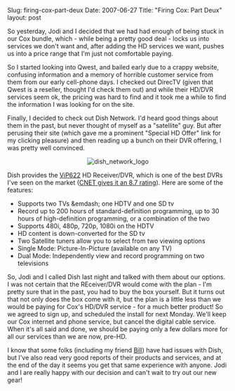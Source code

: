 Slug: firing-cox-part-deux
Date: 2007-06-27
Title: "Firing Cox: Part Deux"
layout: post

So yesterday, Jodi and I decided that we had had enough of being stuck in our Cox bundle, which - while being a pretty good deal - locks us into services we don't want and, after adding the HD services we want, pushes us into a price range that I'm just not comfortable paying.

So I started looking into Qwest, and bailed early due to a crappy website, confusing information and a memory of horrible customer service from them from our early cell-phone days. I checked out DirecTV (given that Qwest is a reseller, thought I'd check them out) and while their HD/DVR services seem ok, the pricing was hard to find and it took me a while to find the information I was looking for on the site.

Finally, I decided to check out Dish Network. I'd heard good things about them in the past, but never thought of myself as a "satellite" guy. But after perusing their site (which gave me a prominent "Special HD Offer" link for my clicking pleasure) and then reading up a bunch on their DVR offering, I was pretty well convinced.

<p style="text-align:center;"><img  alt="dish_network_logo" class="at-xid-6a010534988cd3970b0120a5b36a2c970c " src="http://steveivy.typepad.com/.a/6a010534988cd3970b0120a5b36a2c970c-pi" /></p>

Dish provides the [ViP622](http://www.dishnetwork.com/content/our_products/dish_hd/receivers/vip622dvr/index.shtml) HD Receiver/DVR, which is one of the best DVRs I've seen on the market ([CNET gives it an 8.7 rating](http://reviews.cnet.com/digital-video-recorders-dvrs/dish-network-hd-dvr/4505-6474_7-31778299.html?tag=prod.txt.1)). Here are some of the features:

 * Supports two TVs &emdash; one HDTV and one SD tv
 * Record up to 200 hours of standard-definition programming, up to 30 hours of high-definition programming, or a combination of the two
 * Supports 480i, 480p, 720p, 1080i on the HDTV
 * HD content is down-converted for the SD tv
 * Two Satellite tuners allow you to select from two viewing options
  * Single Mode: Picture-In-Picture (available on any TV)
  * Dual Mode: Independently view and record programming on two televisions

So, Jodi and I called Dish last night and talked with them about our options. I was not certain that the REceiver/DVR would come with the plan - I'm pretty sure that in the past, you had to buy the box yourself. But it turns out that not only does the box come with it, but the plan is a little less than we would be paying for Cox's HD/DVR service - for a much better product! So we agreed to sign up, and scheduled the install for next Monday. We'll keep our Cox internet and phone service, but cancel the digital cable service. When it's all said and done, we should be paying only a few dollars more for all our services than we are now, pre-HD.

I know that some folks (including my friend [Bill](http://bbrown.info/2003/07/17/dish-network-sucks-ass-2.aspx)) have had issues with Dish, but I've also read very good reports of their products and services, and at the end of the day it seems you get that same experience with anyone. Jodi and I are really happy with our decision and can't wait to try out our new gear!
